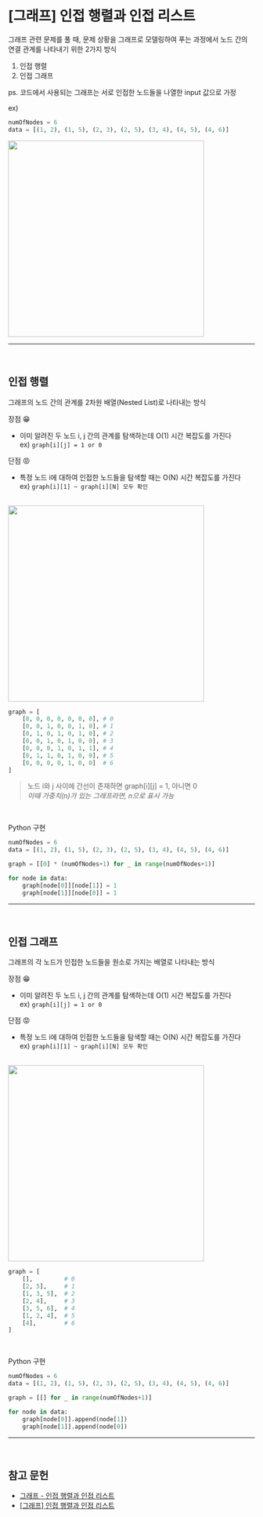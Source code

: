 # [그래프] 인접 행렬과 인접 리스트

그래프 관련 문제를 풀 때, 문제 상황을 그래프로 모델링하여 푸는 과정에서
노드 간의 연결 관계를 나타내기 위한 2가지 방식
1. 인접 행렬
2. 인접 그래프

ps. 코드에서 사용되는 그래프는 서로 인접한 노드들을 나열한 input 값으로 가정

ex)
```py
numOfNodes = 6
data = [(1, 2), (1, 5), (2, 3), (2, 5), (3, 4), (4, 5), (4, 6)]
```

<img src="https://user-images.githubusercontent.com/45249101/112160924-fc586300-8c2d-11eb-955b-672ca970057a.jpeg" width=400px>

---

<br>

## 인접 행렬

그래프의 노드 간의 관계를 2차원 배열(Nested List)로 나타내는 방식

장점 😁
- 이미 알려진 두 노드 i, j 간의 관계를 탐색하는데 O(1) 시간 복잡도를 가진다\
ex) `graph[i][j] = 1 or 0`

단점 😡
- 특정 노드 i에 대하여 인접한 노드들을 탐색할 때는 O(N) 시간 복잡도를 가진다\
ex) `graph[i][1] ~ graph[i][N] 모두 확인`

<br>

<img src="https://user-images.githubusercontent.com/45249101/112160924-fc586300-8c2d-11eb-955b-672ca970057a.jpeg" width=400px>

```py
graph = [
    [0, 0, 0, 0, 0, 0, 0], # 0
    [0, 0, 1, 0, 0, 1, 0], # 1
    [0, 1, 0, 1, 0, 1, 0], # 2
    [0, 0, 1, 0, 1, 0, 0], # 3
    [0, 0, 0, 1, 0, 1, 1], # 4
    [0, 1, 1, 0, 1, 0, 0], # 5
    [0, 0, 0, 0, 1, 0, 0]  # 6
]
```
> 노드 i와 j 사이에 간선이 존재하면 graph[i][j] = 1, 아니면 0\
> *이때 가중치(n)가 있는 그래프라면, n으로 표시 가능*

<br>

Python 구현

```py
numOfNodes = 6
data = [(1, 2), (1, 5), (2, 3), (2, 5), (3, 4), (4, 5), (4, 6)]

graph = [[0] * (numOfNodes+1) for _ in range(numOfNodes+1)]

for node in data:
    graph[node[0]][node[1]] = 1
    graph[node[1]][node[0]] = 1
```

---

<br>

## 인접 그래프

그래프의 각 노드가 인접한 노드들을 원소로 가지는 배열로 나타내는 방식

장점 😁
- 이미 알려진 두 노드 i, j 간의 관계를 탐색하는데 O(1) 시간 복잡도를 가진다\
ex) `graph[i][j] = 1 or 0`

단점 😡
- 특정 노드 i에 대하여 인접한 노드들을 탐색할 때는 O(N) 시간 복잡도를 가진다\
ex) `graph[i][1] ~ graph[i][N] 모두 확인`

<br>

<img src="https://user-images.githubusercontent.com/45249101/112160924-fc586300-8c2d-11eb-955b-672ca970057a.jpeg" width=400px>

```py
graph = [
    [],         # 0
    [2, 5],     # 1
    [1, 3, 5],  # 2
    [2, 4],     # 3
    [3, 5, 6],  # 4
    [1, 2, 4],  # 5
    [4],        # 6
]
```

<br>

Python 구현

```py
numOfNodes = 6
data = [(1, 2), (1, 5), (2, 3), (2, 5), (3, 4), (4, 5), (4, 6)]

graph = [[] for _ in range(numOfNodes+1)]

for node in data:
    graph[node[0]].append(node[1])
    graph[node[1]].append(node[0])
```

---

<!-- ## 그래프 순회
## 두 노드 간의 경로 -->

<br>

## 참고 문헌
- [그래프 - 인접 행렬과 인접 리스트](https://keepdev.tistory.com/75)
- [[그래프] 인접 행렬과 인접 리스트](https://sarah950716.tistory.com/12#footnote_link_12_1)
